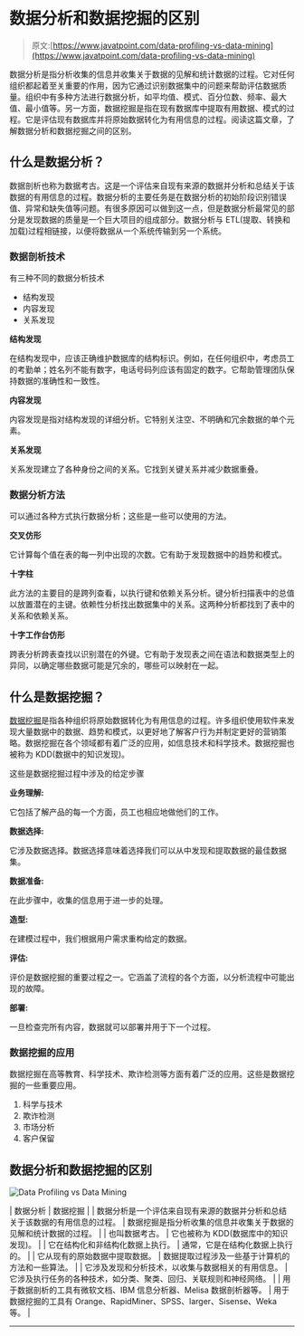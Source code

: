 # 数据分析和数据挖掘的区别

> 原文:[https://www.javatpoint.com/data-profiling-vs-data-mining](https://www.javatpoint.com/data-profiling-vs-data-mining)

数据分析是指分析收集的信息并收集关于数据的见解和统计数据的过程。它对任何组织都起着至关重要的作用，因为它通过识别数据集中的问题来帮助评估数据质量。组织中有多种方法进行数据分析，如平均值、模式、百分位数、频率、最大值、最小值等。另一方面，数据挖掘是指在现有数据库中提取有用数据、模式的过程。它是评估现有数据库并将原始数据转化为有用信息的过程。阅读这篇文章，了解数据分析和数据挖掘之间的区别。

## 什么是数据分析？

数据剖析也称为数据考古。这是一个评估来自现有来源的数据并分析和总结关于该数据的有用信息的过程。数据分析的主要任务是在数据分析的初始阶段识别错误值、异常和缺失值等问题。有很多原因可以做到这一点，但是数据分析最常见的部分是发现数据的质量是一个巨大项目的组成部分。数据分析与 ETL(提取、转换和加载)过程相链接，以便将数据从一个系统传输到另一个系统。

### 数据剖析技术

有三种不同的数据分析技术

*   结构发现
*   内容发现
*   关系发现

**结构发现**

在结构发现中，应该正确维护数据库的结构标识。例如，在任何组织中，考虑员工的考勤单；姓名列不能有数字，电话号码列应该有固定的数字。它帮助管理团队保持数据的准确性和一致性。

**内容发现**

内容发现是指对结构发现的详细分析。它特别关注空、不明确和冗余数据的单个元素。

**关系发现**

关系发现建立了各种身份之间的关系。它找到关键关系并减少数据重叠。

### 数据分析方法

可以通过各种方式执行数据分析；这些是一些可以使用的方法。

**交叉仿形**

它计算每个值在表的每一列中出现的次数。它有助于发现数据中的趋势和模式。

**十字柱**

此方法的主要目的是跨列查看，以执行键和依赖关系分析。键分析扫描表中的总值以放置潜在的主键。依赖性分析找出数据集中的关系。这两种分析都找到了表中的关系和依赖关系。

**十字工作台仿形**

跨表分析跨表查找以识别潜在的外键。它有助于发现表之间在语法和数据类型上的异同，以确定哪些数据可能是冗余的，哪些可以映射在一起。

## 什么是数据挖掘？

[数据挖掘](https://www.javatpoint.com/data-mining)是指各种组织将原始数据转化为有用信息的过程。许多组织使用软件来发现大量数据中的数据、趋势和模式，以更好地了解客户行为并制定更好的营销策略。数据挖掘在各个领域都有着广泛的应用，如信息技术和科学技术。数据挖掘也被称为 KDD(数据中的知识发现)。

这些是数据挖掘过程中涉及的给定步骤

**业务理解:**

它包括了解产品的每一个方面，员工也相应地做他们的工作。

**数据选择:**

它涉及数据选择。数据选择意味着选择我们可以从中发现和提取数据的最佳数据集。

**数据准备:**

在此步骤中，收集的信息用于进一步的处理。

**造型:**

在建模过程中，我们根据用户需求重构给定的数据。

**评估:**

评价是数据挖掘的重要过程之一。它涵盖了流程的各个方面，以分析流程中可能出现的故障。

**部署:**

一旦检查完所有内容，数据就可以部署并用于下一个过程。

### 数据挖掘的应用

数据挖掘在高等教育、科学技术、欺诈检测等方面有着广泛的应用。这些是数据挖掘的一些重要应用。

1.  科学与技术
2.  欺诈检测
3.  市场分析
4.  客户保留

## 数据分析和数据挖掘的区别

![Data Profiling vs Data Mining](../Images/baa7b07cf26e154aaf1a59233748d0a8.png)

| 数据分析 | 数据挖掘 |
| 数据分析是一个评估来自现有来源的数据并分析和总结关于该数据的有用信息的过程。 | 数据挖掘是指分析收集的信息并收集关于数据的见解和统计数据的过程。 |
| 也叫数据考古。 | 它也被称为 KDD(数据库中的知识发现)。 |
| 它在结构化和非结构化数据上执行。 | 通常，它是在结构化数据上执行的。 |
| 它从现有的原始数据中提取数据。 | 数据提取过程涉及一些基于计算机的方法和一些算法。 |
| 它涉及发现和分析技术，以收集与数据相关的有用信息。 | 它涉及执行任务的各种技术，如分类、聚类、回归、关联规则和神经网络。 |
| 用于数据剖析的工具有微软文档、IBM 信息分析器、Melisa 数据剖析器等。 | 用于数据挖掘的工具有 Orange、RapidMiner、SPSS、larger、Sisense、Weka 等。 |

* * *